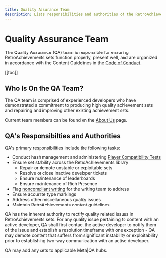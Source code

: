 ```yaml
---
title: Quality Assurance Team
description: Lists responsibilities and authorities of the RetroAchievements Quality Assurance Team.
---
```


# Quality Assurance Team

The Quality Assurance (QA) team is responsible for ensuring RetroAchievements sets function properly, present well, and are organized in accordance with the Content Guidelines in the [Code of Conduct](/guidelines/users/code-of-conduct).

[[toc]]

## Who Is On the QA Team?

The QA team is comprised of experienced developers who have demonstrated a commitment to producing high quality achievement sets and repairing and improving other existing achievement sets.

Current team members can be found on the [About Us](/general/about-us#quality-assurance-team) page.

## QA's Responsibilties and Authorities

QA's primary responsibilities include the following tasks:

- Conduct hash management and administering [Player Compatibility Tests](/guidelines/content/player-compatibility-testing)
- Ensure set stability across the RetroAchievements library
  - Repair or demote unstable or exploitable sets
  - Resolve or close inactive developer tickets
  - Ensure maintenance of leaderboards
  - Ensure maintenance of Rich Presence
- Flag [noncompliant writing](guidelines/writing-policy) for the writing team to address
- Ensure accurate type markings
- Address other miscellaneous quality issues
- Maintain RetroAchievements content guidelines

QA has the inherent authority to rectify quality related issues in RetroAchievements sets. For any quality issue pertaining to content with an active developer, QA shall first contact the active developer to notify them of the issue and establish a resolution timeframe with one exception - QA may demote content that suffers from significant instability or exploitability prior to establishing two-way communication with an active developer.

QA may add any sets to applicable Meta|QA hubs.